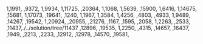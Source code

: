 1,1991,
,9372,
1,9934,
1,11725,
,20364,
1,1068,
1,5639,
,15900,
1,6416,
1,14675,
,15681,
1,17073,
,19641,
,1240,
1,1967,
1,3584,
1,4256,
,4803,
,4933,
1,9489,
,14267,
,19542,
1,20924,
,20955,
,21276,
,1167,
,1595,
,2058,
1,2263,
,2533,
,11437,./../solution/tree/11437
,12896,
,19535,
1,2250,
,4315,
,14657,
,16437,
,1949,
,2213,
,2233,
,12912,
,12978,
,14570,
,19581,
